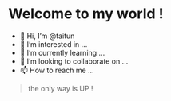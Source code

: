 # Welcome to my world !

- 👋 Hi, I’m @taitun
- 👀 I’m interested in ...
- 🌱 I’m currently learning ...
- 💞️ I’m looking to collaborate on ...
- 📫 How to reach me ...

<!---
taitun/taitun is a ✨ special ✨ repository because its `README.md` (this file) appears on your GitHub profile.
You can click the Preview link to take a look at your changes.
--->

> the only way is UP !
